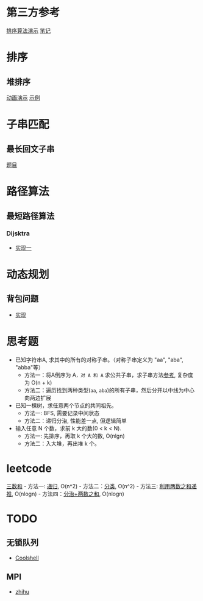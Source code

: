 # 第三方参考
[排序算法演示](https://visualgo.net/zh/sorting)
[笔记](https://github.com/qiwsir/algorithm)

# 排序
## 堆排序
[动画演示](https://bajdcc.github.io/html/heap.html)
[示例](http://bubkoo.com/2014/01/14/sort-algorithm/heap-sort/)

# 子串匹配
## 最长回文子串
[题目](https://leetcode.com/problems/longest-palindromic-substring/description/)

# 路径算法
## 最短路径算法
### Dijsktra
* [实现一](./demo/dijkstra.py)

# 动态规划
## 背包问题
* [实现](./demo/knapsack.py)


# 思考题
* 已知字符串A, 求其中的所有的对称子串。（对称子串定义为 "aa", "aba", "abba"等）
	- 方法一：将A倒序为 A`，对 A 和 A` 求公共子串，求子串方法[参考](), 复杂度为 O(n + k)
	- 方法二：遍历找到两种类型(`aa`, `aba`)的所有子串，然后分开以中线为中心向两边扩展
* 已知一棵树，求任意两个节点的共同祖先。
	- 方法一: BFS, 需要记录中间状态
	- 方法二：递归分治, 性能差一点, 但逻辑简单
* 输入任意 N 个数，求前 k 大的数(0 < k < N).
	- 方法一: 先排序，再取 k 个大的数, O(nlgn)
	- 方法二：入大堆，再出堆 k 个。

# leetcode
[三数和](https://leetcode-cn.com/problems/3sum/description/)
	- 方法一: [递归](./demo/3sum.py), O(n^2)
	- 方法二：[分类](./demo/3sum_1.py), O(n^2)
	- 方法三: [利用两数之和递推](./demo/3sum_2.py), O(nlogn)
	- 方法四：[分治+两数之和](./demo/3sum_4.py), O(nlogn)


# TODO
## 无锁队列
* [Coolshell](https://coolshell.cn/articles/8239.html)

## MPI
* [zhihu](https://zhuanlan.zhihu.com/p/25332041)
